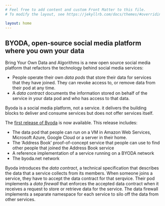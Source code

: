 ```yaml
---
# Feel free to add content and custom Front Matter to this file.
# To modify the layout, see https://jekyllrb.com/docs/themes/#overriding-theme-defaults

layout: home
---
```

## BYODA, open-source social media platform where you own your data

Bring Your Own Data and Algorithms is a new open source social media platform that refactors the technology behind social media services:
  - People operate their own _data pods_ that store their data for services that they have joined. They can revoke access to, or remove data from their pod at any time.
  - A _data contract_ documents the information stored on behalf of the service in your data pod and who has access to that data.

Byoda is a social media platform, not a service. it delivers the building blocks to deliver and consume services but does not offer services itself.

The [first release of Byoda](https://github.com/StevenHessing/byoda-python) is now available. This release includes:
  - The data pod that people can run on a VM in Amazon Web Services, Microsoft Azure, Google Cloud or a server in their home.
  - The ‘Address Book’ proof-of-concept service that people can use to find other people that joined the Address Book service
  - A reference implementation of a service running on a BYODA network
  - The byoda.net network

Byoda introduces the _data contract_, a technical specification that describes the data that a service collects from its members. When someone joins a service, they have to accept the data contract for that serqvice. Their pod implements a _data firewall_ that enforces the accepted data contract when it receives a request to store or retrieve data for the service. The data firewall implements a separate namespace for each service to silo off the data from other services.
